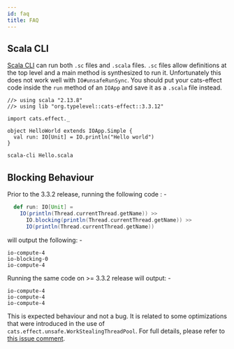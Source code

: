 ```yaml
---
id: faq
title: FAQ
---
```


## Scala CLI

[Scala CLI](https://scala-cli.virtuslab.org/) can run both `.sc` files and `.scala` files. `.sc` files allow definitions at the top level and a main method is synthesized to run it. Unfortunately this does not work well with `IO#unsafeRunSync`. You should put your cats-effect code inside the `run` method of an `IOApp` and save it as a `.scala` file instead.

```scala-cli
//> using scala "2.13.8"
//> using lib "org.typelevel::cats-effect::3.3.12"

import cats.effect._

object HelloWorld extends IOApp.Simple {
  val run: IO[Unit] = IO.println("Hello world")
}
```

```sh
scala-cli Hello.scala
```

## Blocking Behaviour

Prior to the 3.3.2 release, running the following code : -

```scala
  def run: IO[Unit] =
    IO(println(Thread.currentThread.getName)) >>
      IO.blocking(println(Thread.currentThread.getName)) >>
      IO(println(Thread.currentThread.getName))
```

will output the following: -
```
io-compute-4
io-blocking-0
io-compute-4
```

Running the same code on >= 3.3.2 release will output: -

```
io-compute-4
io-compute-4
io-compute-4
```

This is expected behaviour and not a bug. It is related to some optimizations that were introduced in the use of `cats.effect.unsafe.WorkStealingThreadPool`. For full
details, please refer to [this issue comment](https://github.com/typelevel/cats-effect/issues/3005#issuecomment-1134974318).
